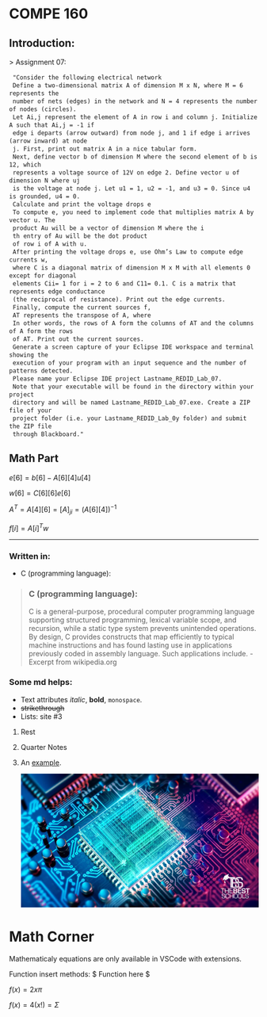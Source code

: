 # **COMPE 160**

## Introduction:

\> Assignment 07:

     "Consider the following electrical network
     Define a two-dimensional matrix A of dimension M х N, where M = 6 represents the
     number of nets (edges) in the network and N = 4 represents the number of nodes (circles).
     Let Ai,j represent the element of A in row i and column j. Initialize A such that Ai,j = -1 if
     edge i departs (arrow outward) from node j, and 1 if edge i arrives (arrow inward) at node
     j. First, print out matrix A in a nice tabular form.
     Next, define vector b of dimension M where the second element of b is 12, which
     represents a voltage source of 12V on edge 2. Define vector u of dimension N where uj
     is the voltage at node j. Let u1 = 1, u2 = -1, and u3 = 0. Since u4 is grounded, u4 = 0.
     Calculate and print the voltage drops e
     To compute e, you need to implement code that multiplies matrix A by vector u. The
     product Au will be a vector of dimension M where the i
     th entry of Au will be the dot product
     of row i of A with u.
     After printing the voltage drops e, use Ohm’s Law to compute edge currents w,
     where C is a diagonal matrix of dimension M х M with all elements 0 except for diagonal
     elements Cii= 1 for i = 2 to 6 and C11= 0.1. C is a matrix that represents edge conductance
     (the reciprocal of resistance). Print out the edge currents. 
     Finally, compute the current sources f,
     AT represents the transpose of A, where
     In other words, the rows of A form the columns of AT and the columns of A form the rows
     of AT. Print out the current sources.
     Generate a screen capture of your Eclipse IDE workspace and terminal showing the
     execution of your program with an input sequence and the number of patterns detected.
     Please name your Eclipse IDE project Lastname_REDID_Lab_07.
     Note that your executable will be found in the directory within your project
     directory and will be named Lastname_REDID_Lab_07.exe. Create a ZIP file of your
     project folder (i.e. your Lastname_REDID_Lab_0y folder) and submit the ZIP file
     through Blackboard."

## Math Part

$e[6]=b[6]-A[6][4]u[4]$

$w[6]=C[6][6]e[6]$

$A^T=A[4][6] = [A]_{ji} = (A[6][4])^{-1}$

$f[i]=A[i]^Tw$



-------

### Written in:

- C (programming language):

> ### **C (programming language):**
> C is a general-purpose, procedural computer programming language supporting structured programming, lexical variable scope, and recursion, while a static type system prevents unintended operations. By design, C provides constructs that map efficiently to typical machine instructions and has found lasting use in applications previously coded in assembly language. Such applications include. - Excerpt from wikipedia.org



### Some md helps:

* Text attributes _italic_, **bold**, `monospace`.
* ~~strikethrough~~
* Lists: site #3
1. Rest
2. Quarter Notes
3. An [example](http://example.com).

     <div style="text-align:center"><img src="Resources/s.jpg" /></div>

# Math Corner
Mathematicaly equations are only available in VSCode with extensions.

Function insert methods: \$ Function here \$

$f(x) = 2x\pi$

$f(x)=4(x!)=\Sigma$